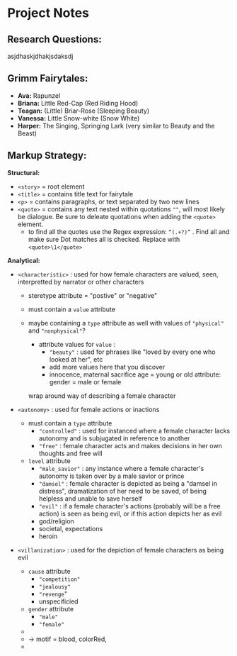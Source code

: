 # Project Notes
## Research Questions:
asjdhaskjdhakjsdaksdj
## Grimm Fairytales:
- **Ava:** Rapunzel
- **Briana:** Little Red-Cap (Red Riding Hood)
- **Teagan:** (Little) Briar-Rose (Sleeping Beauty)
- **Vanessa:** Little Snow-white (Snow White)
- **Harper:** The Singing, Springing Lark (very similar to Beauty and the Beast)
## Markup Strategy:
**Structural:**
- `<story>` = root element
- `<title>` = contains title text for fairytale
- `<p>` = contains paragraphs, or text separated by two new lines
-  `<quote>` = contains any text nested within quotations `""`, will most likely be dialogue. Be sure to deleate quotations when adding the `<quote>` element.
   - to find all the quotes use the Regex expression: `“(.+?)”` . Find all and make sure Dot matches all is checked. Replace with `<quote>\1</quote>`

**Analytical:** 
- `<characteristic>` : used for how female characters are valued, seen, interpretted by narrator or other characters
   - steretype attribute = "postive" or "negative"
   - must contain a `value` attribute
   - maybe containing a `type` attribute as well with values of `"physical"` and `"nonphysical"`?
      - attribute values for `value` : 
         - `"beauty"` : used for phrases like "loved by every one who looked at her", etc
         - add more values here that you discover 
        - innocence, maternal sacrifice
        age = young or old
      attribute:  gender = male or female
 
     <adjectives> wrap around way of describing a female character 
     
- `<autonomy>` : used for female actions or inactions
   - must contain a `type` attribute
      - `"controlled"` : used for instanced where a female character lacks autonomy and is subjugated in reference to another
      - `"free"` : female character acts and makes decisions in her own thoughts and free will
   - `level` attribute
      - `"male_savior"` : any instance where a female character's autonomy is taken over by a male savior or prince
      - `"damsel"` : female character is depicted as being a "damsel in distress", dramatization of her need to be saved, of being helpless and unable to save herself
      - `"evil"` : if a female character's actions (probably will be a free action) is seen as being evil, or if this action depicts her as evil
      - god/religion
      - societal, expectations
      - heroin
- `<villanization>` : used for the depiction of female characters as being evil
   - `cause` attribute
      - `"competition"` 
      - `"jealousy"`
      - `"revenge`"
      - unspecificied
   - `gender` attribute
      - `"male"` 
      - `"female"` 
    - 
    - <menstration> -> motif = blood, colorRed, 
    - 




